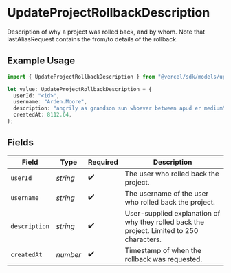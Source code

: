 # UpdateProjectRollbackDescription

Description of why a project was rolled back, and by whom. Note that lastAliasRequest contains the from/to details of the rollback.

## Example Usage

```typescript
import { UpdateProjectRollbackDescription } from "@vercel/sdk/models/updateprojectop.js";

let value: UpdateProjectRollbackDescription = {
  userId: "<id>",
  username: "Arden.Moore",
  description: "angrily as grandson sun whoever between apud er medium",
  createdAt: 8112.64,
};
```

## Fields

| Field                                                                                     | Type                                                                                      | Required                                                                                  | Description                                                                               |
| ----------------------------------------------------------------------------------------- | ----------------------------------------------------------------------------------------- | ----------------------------------------------------------------------------------------- | ----------------------------------------------------------------------------------------- |
| `userId`                                                                                  | *string*                                                                                  | :heavy_check_mark:                                                                        | The user who rolled back the project.                                                     |
| `username`                                                                                | *string*                                                                                  | :heavy_check_mark:                                                                        | The username of the user who rolled back the project.                                     |
| `description`                                                                             | *string*                                                                                  | :heavy_check_mark:                                                                        | User-supplied explanation of why they rolled back the project. Limited to 250 characters. |
| `createdAt`                                                                               | *number*                                                                                  | :heavy_check_mark:                                                                        | Timestamp of when the rollback was requested.                                             |